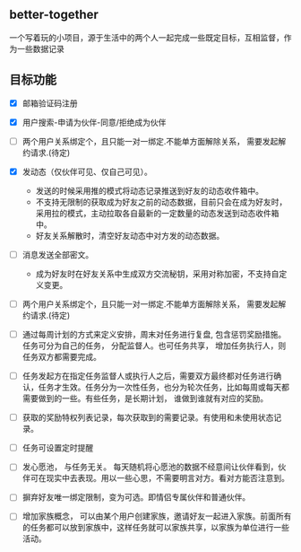 ## better-together
一个写着玩的小项目，源于生活中的两个人一起完成一些既定目标，互相监督，作为一些数据记录

## 目标功能
- [x] 邮箱验证码注册
- [x] 用户搜索-申请为伙伴-同意/拒绝成为伙伴
- [ ] 两个用户关系绑定个，且只能一对一绑定.不能单方面解除关系， 需要发起解约请求.(待定)
- [x] 发动态（仅伙伴可见、仅自己可见）。
    - 发送的时候采用推的模式将动态记录推送到好友的动态收件箱中。
    - 不支持无限制的获取成为好友之前的动态数据，目前只会在成为好友时，采用拉的模式，主动拉取各自最新的一定数量的动态发送到动态收件箱中。
    - 好友关系解散时，清空好友动态中对方发的动态数据。
- [ ] 消息发送全部密文。
    - 成为好友时在好友关系中生成双方交流秘钥，采用对称加密，不支持自定义变更。
- [ ] 两个用户关系绑定个，且只能一对一绑定.不能单方面解除关系， 需要发起解约请求.(待定)
- [ ] 通过每周计划的方式来定义安排，周末对任务进行复盘, 包含惩罚奖励措施。 任务可分为自己的任务， 分配监督人。也可任务共享， 增加任务执行人，则任务双方都需要完成。
- [ ] 任务发起方在指定任务监督人或执行人之后，需要双方最终都对任务进行确认，任务才生效。任务分为一次性任务，也分为轮次任务，比如每周或每天都需要做到的一些。有些任务，是长期计划，
谁做到谁就有对应的奖励。
- [ ] 获取的奖励特权列表记录，每次获取到的需要记录。有使用和未使用状态记录。
- [ ] 任务可设置定时提醒
- [ ] 发心愿池， 与任务无关。 每天随机将心愿池的数据不经意间让伙伴看到，伙伴可在现实中去表现。用以一些心思，不需要明言对方。看对方能否注意到。
- [ ] 摒弃好友唯一绑定限制，变为可选。即情侣专属伙伴和普通伙伴。
- [ ] 增加家族概念， 可以由某个用户创建家族，邀请好友一起进入家族。前面所有的任务都可以放到家族中，这样任务就可以家族共享，以家族为单位进行一些活动。


